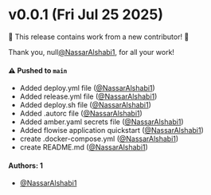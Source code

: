 # v0.0.1 (Fri Jul 25 2025)

:tada: This release contains work from a new contributor! :tada:

Thank you, null[@NassarAlshabi1](https://github.com/NassarAlshabi1), for all your work!

#### ⚠️ Pushed to `main`

- Added deploy.yml file ([@NassarAlshabi1](https://github.com/NassarAlshabi1))
- Added release.yml file ([@NassarAlshabi1](https://github.com/NassarAlshabi1))
- Added deploy.sh file ([@NassarAlshabi1](https://github.com/NassarAlshabi1))
- Added .autorc file ([@NassarAlshabi1](https://github.com/NassarAlshabi1))
- Added amber.yaml secrets file ([@NassarAlshabi1](https://github.com/NassarAlshabi1))
- Added flowise application quickstart ([@NassarAlshabi1](https://github.com/NassarAlshabi1))
- create .docker-compose.yml ([@NassarAlshabi1](https://github.com/NassarAlshabi1))
- create README.md ([@NassarAlshabi1](https://github.com/NassarAlshabi1))

#### Authors: 1

- [@NassarAlshabi1](https://github.com/NassarAlshabi1)
